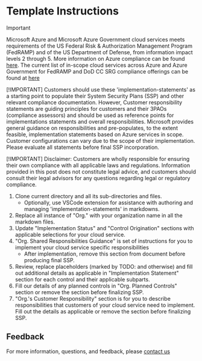 # Template Instructions

> [!IMPORTANT]
> Microsoft Azure and Microsoft Azure Government cloud services meets requirements of the US Federal Risk & Authorization Management Program (FedRAMP) and of the US Department of Defense, from information impact levels 2 through 5. More information on Azure compliance can be found [here](https://docs.microsoft.com/en-us/microsoft-365/compliance/offering-home?view=o365-worldwide). The current list of in-scope cloud services across Azure and Azure Government for FedRAMP and DoD CC SRG compliance offerings can be found at [here](https://docs.microsoft.com/en-us/azure/azure-government/compliance/azure-services-in-fedramp-auditscope)
>
> [!IMPORTANT]
> Customers should use these 'implementation-statements' as a starting point to populate their System Security Plans (SSP) and other relevant compliance documentation. However, Customer responsibility statements are guiding principles for customers and their 3PAOs (compliance assessors) and should be used as reference points for implementations statements and overall responsibilities. Microsoft provides general guidance on responsibilities and pre-populates, to the extent feasible, implementation statements based on Azure services in scope. Customer configurations can vary due to the scope of their implementation. Please evaluate all statements before final SSP incorporation.
>
> [!IMPORTANT]
> Disclaimer: Customers are wholly responsible for ensuring their own compliance with all applicable laws and regulations. Information provided in this post does not constitute legal advice, and customers should consult their legal advisors for any questions regarding legal or regulatory compliance.

1. Clone current directory and all its sub-directories and files.
    * Optionally, use VSCode extension for assistance with authoring and managing 'implementation-statements' in markdowns.
2. Replace all instance of "Org." with your organization name in all the markdown files.
3. Update "Implementation Status" and "Control Origination" sections with applicable selections for your cloud service.
4. "Org. Shared Responsibilities Guidance" is set of instructions for you to implement your cloud service specific responsibilities
    * After implementation, remove this section from document before producing final SSP.
5. Review, replace placeholders (marked by TODO: and otherwise) and fill out additional details as applicable in "Implementation Statement" section for each control and their applicable subparts.
6. Fill our details of any planned controls in "Org. Planned Controls" section or remove the section before finalizing SSP.
7. "Org.'s Customer Responsibility" section is for you to describe responsibilities that customers of your cloud service need to implement. Fill out the details as applicable or remove the section before finalizing SSP.

## Feedback

For more information, questions, and feedback, please [contact us](https://aka.ms/zerotrust-blueprint-feedback)
